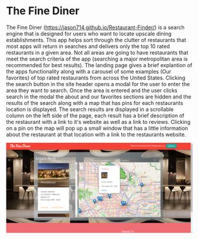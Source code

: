 # The Fine Diner

The Fine Diner (https://jason714.github.io/Restaurant-Finder/) is a search engine that is designed for users who want to locate upscale dining establishments. This app helps sort through the clutter of restaurants that most apps will return in searches and delivers only the top 10 rated restaurants in a given area. Not all areas are going to have restaurants that meet the search criteria of the app (searching a major metropolitan area is recommended for best results). The landing page gives a brief explantion of the apps functionality along with a carousel of some examples (Our favorites) of top rated restaurants from across the United States. Clicking the search button in the site header opens a modal for the user to enter the area they want to search. Once the area is entered and the user clicks search in the modal the about and our favorites sections are hidden and the results of the search along with a map that has pins for each restaurants location is displayed. The search results are displayed in a scrollable column on the left side of the page, each result has a brief description of the restaurant with a link to it's website as well as a link to reviews. Clicking on a pin on the map will pop up a small window that has a little information about the restaurant at that location with a link to the restaurants website.

<img src="assets/Images/restaurant-finder-screenshot.png"/>
